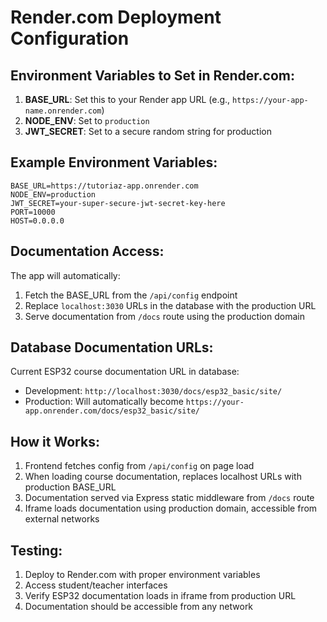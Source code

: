 # Render.com Deployment Configuration

## Environment Variables to Set in Render.com:

1. **BASE_URL**: Set this to your Render app URL (e.g., `https://your-app-name.onrender.com`)
2. **NODE_ENV**: Set to `production`
3. **JWT_SECRET**: Set to a secure random string for production

## Example Environment Variables:

```
BASE_URL=https://tutoriaz-app.onrender.com
NODE_ENV=production
JWT_SECRET=your-super-secure-jwt-secret-key-here
PORT=10000
HOST=0.0.0.0
```

## Documentation Access:

The app will automatically:
1. Fetch the BASE_URL from the `/api/config` endpoint
2. Replace `localhost:3030` URLs in the database with the production URL
3. Serve documentation from `/docs` route using the production domain

## Database Documentation URLs:

Current ESP32 course documentation URL in database:
- Development: `http://localhost:3030/docs/esp32_basic/site/`
- Production: Will automatically become `https://your-app.onrender.com/docs/esp32_basic/site/`

## How it Works:

1. Frontend fetches config from `/api/config` on page load
2. When loading course documentation, replaces localhost URLs with production BASE_URL
3. Documentation served via Express static middleware from `/docs` route
4. Iframe loads documentation using production domain, accessible from external networks

## Testing:

1. Deploy to Render.com with proper environment variables
2. Access student/teacher interfaces
3. Verify ESP32 documentation loads in iframe from production URL
4. Documentation should be accessible from any network